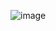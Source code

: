 ![image](https://user-images.githubusercontent.com/117889142/202367971-f774de43-517a-4f49-a456-cab8e631c775.png)

